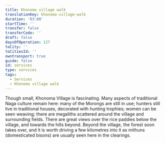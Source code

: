 ```yaml
---
title: Khonoma village walk
translationKey: khonoma-village-walk
duration: '03:00'
startTime: ''
transfer: false
transferCode: ''
draft: false
daysOfOperation: 127
toCity: ''
toCitiesId: ''
owntransport: true
guide: false
id: services
type: services
tags:
  - Services
  - Khonoma village walk
---
```

Though small, Khonoma Village is fascinating. Many aspects of traditional Naga culture remain here: many of the Morongs are still in use; hunters still live in traditional houses, decorated with hunting trophies; women can be seen weaving; there are megaliths scattered around the village and surrounding fields. There are great views over the rice paddies below the village, and towards the hills beyond. Beyond the village, the forest soon takes over, and it is worth driving a few kilometres into it as mithuns (domesticated bisons) are usually seen here in the clearings.